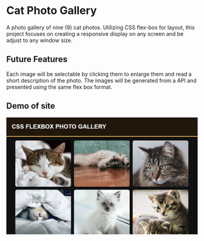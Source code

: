 # Cat Photo Gallery
A photo gallery of nine (9) cat photos. Utilizing CSS flex-box for layout, this project focuses on creating a responsive display on any screen and be adjust to any window size.

## Future Features
Each image will be selectable by clicking them to enlarge them and read a short description of the photo. The images will be generated from a API and presented using the same flex box format.

## Demo of site
![Cat Photo Gallery Demo](./img/FlexPhotoGallery_Demo_v1.0.png)

